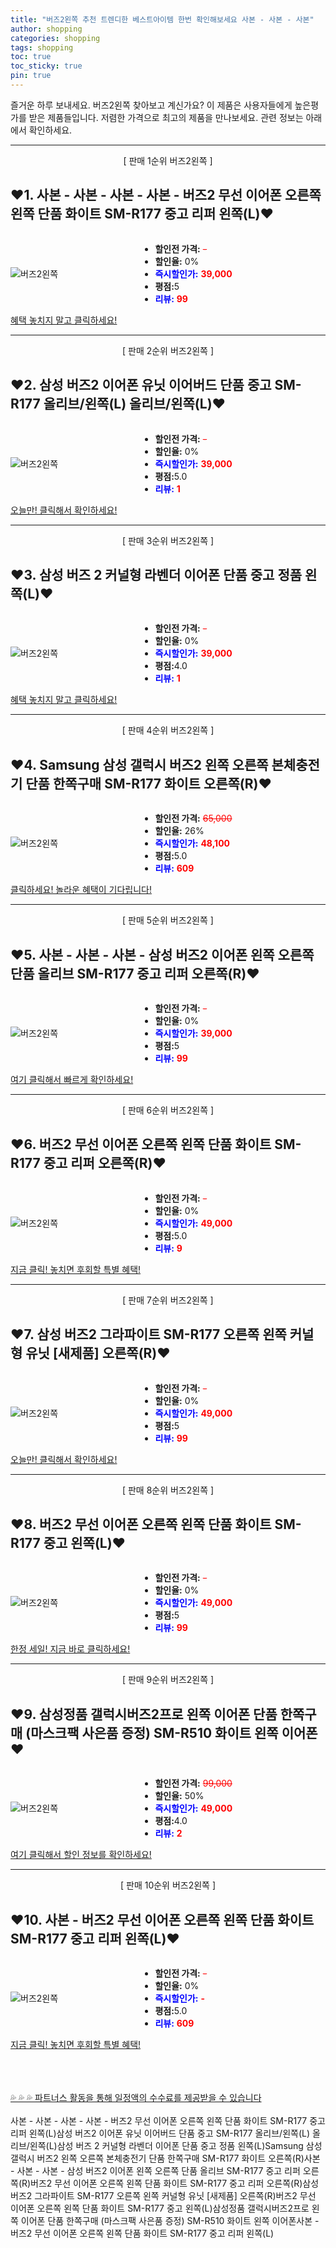 ```yaml
---
title: "버즈2왼쪽 추천 트렌디한 베스트아이템 한번 확인해보세요 사본 - 사본 - 사본"
author: shopping
categories: shopping
tags: shopping
toc: true
toc_sticky: true
pin: true
---
```

즐거운 하루 보내세요. 버즈2왼쪽 찾아보고 계신가요? 이 제품은 사용자들에게 높은평가를 받은 제품들입니다. 저렴한 가격으로 최고의 제품을 만나보세요. 관련 정보는 아래에서 확인하세요.

---
<p class="toplist" style="margin: 0 auto; display: block; width: fit-content;">[ 판매 1순위 버즈2왼쪽 ]</p>

<h2><strong>❤️1. 사본 - 사본 - 사본 - 사본 - 버즈2 무선 이어폰 오른쪽 왼쪽 단품 화이트 SM-R177 중고 리퍼 왼쪽(L)❤️</strong></h2>

<div style="display: flex; align-items: center;">
    <div style="flex: 0.4;">
        <img src="https://thumbnail10.coupangcdn.com/thumbnails/remote/230x230ex/image/vendor_inventory/54b3/09a0db6666ac3c0e6325111c5397f683613dba4eb6dcfc6dead19d3ba8f7.jpg" alt="버즈2왼쪽" style="max-width: 100%;">
    </div>
    <div style="flex: 0.6; margin-left: 10px;">
        <ul>
            <li><strong>할인전 가격:</strong> <del style="color: red;">-</del></li>
            <li><strong>할인율:</strong> 0%</li>
            <li><span style='color:blue'><strong>즉시할인가:</strong></span> <span style='color:red'><strong>39,000</strong></span></li>
            <li><strong>평점:</strong>5</li>
            <li><span style='color:blue'><strong>리뷰:</strong></span> <span style='color:red'><strong>99</strong></span></li>
        </ul>
    </div>
</div>
<div class="center">
    <a href="https://William4Davisa.github.io?lptag=AF9450613&subid=githubio&pageKey=7698237872&traceid=V0-153&itemId=20604231728&vendorItemId=87962068319" class="myButton">
        혜택 놓치지 말고 클릭하세요!
    </a>
</div>


---
<p class="toplist" style="margin: 0 auto; display: block; width: fit-content;">[ 판매 2순위 버즈2왼쪽 ]</p>

<h2><strong>❤️2. 삼성 버즈2 이어폰 유닛 이어버드 단품 중고 SM-R177 올리브/왼쪽(L) 올리브/왼쪽(L)❤️</strong></h2>

<div style="display: flex; align-items: center;">
    <div style="flex: 0.4;">
        <img src="https://thumbnail9.coupangcdn.com/thumbnails/remote/230x230ex/image/vendor_inventory/afc8/a25a4f9d29746d482958e41faf060f1927436e0b01e50938ddd50906a542.jpg" alt="버즈2왼쪽" style="max-width: 100%;">
    </div>
    <div style="flex: 0.6; margin-left: 10px;">
        <ul>
            <li><strong>할인전 가격:</strong> <del style="color: red;">-</del></li>
            <li><strong>할인율:</strong> 0%</li>
            <li><span style='color:blue'><strong>즉시할인가:</strong></span> <span style='color:red'><strong>39,000</strong></span></li>
            <li><strong>평점:</strong>5.0</li>
            <li><span style='color:blue'><strong>리뷰:</strong></span> <span style='color:red'><strong>1</strong></span></li>
        </ul>
    </div>
</div>
<div class="center">
    <a href="https://William4Davisa.github.io?lptag=AF9450613&subid=githubio&pageKey=7547213229&traceid=V0-153&itemId=19853372934&vendorItemId=87689014222" class="myButton">
        오늘만! 클릭해서 확인하세요!
    </a>
</div>


---
<p class="toplist" style="margin: 0 auto; display: block; width: fit-content;">[ 판매 3순위 버즈2왼쪽 ]</p>

<h2><strong>❤️3. 삼성 버즈 2 커널형 라벤더 이어폰 단품 중고 정품 왼쪽(L)❤️</strong></h2>

<div style="display: flex; align-items: center;">
    <div style="flex: 0.4;">
        <img src="https://thumbnail7.coupangcdn.com/thumbnails/remote/230x230ex/image/vendor_inventory/125f/fbb310fc50413addc97860a59192ee62c1d361c1a5eb1a03917cc01c51e3.jpg" alt="버즈2왼쪽" style="max-width: 100%;">
    </div>
    <div style="flex: 0.6; margin-left: 10px;">
        <ul>
            <li><strong>할인전 가격:</strong> <del style="color: red;">-</del></li>
            <li><strong>할인율:</strong> 0%</li>
            <li><span style='color:blue'><strong>즉시할인가:</strong></span> <span style='color:red'><strong>39,000</strong></span></li>
            <li><strong>평점:</strong>4.0</li>
            <li><span style='color:blue'><strong>리뷰:</strong></span> <span style='color:red'><strong>1</strong></span></li>
        </ul>
    </div>
</div>
<div class="center">
    <a href="https://William4Davisa.github.io?lptag=AF9450613&subid=githubio&pageKey=7673257741&traceid=V0-153&itemId=20475244169&vendorItemId=87961969279" class="myButton">
        혜택 놓치지 말고 클릭하세요!
    </a>
</div>


---
<p class="toplist" style="margin: 0 auto; display: block; width: fit-content;">[ 판매 4순위 버즈2왼쪽 ]</p>

<h2><strong>❤️4. Samsung 삼성 갤럭시 버즈2 왼쪽 오른쪽 본체충전기 단품 한쪽구매 SM-R177 화이트 오른쪽(R)❤️</strong></h2>

<div style="display: flex; align-items: center;">
    <div style="flex: 0.4;">
        <img src="https://thumbnail10.coupangcdn.com/thumbnails/remote/230x230ex/image/vendor_inventory/070a/00cc2a577d9b9587ada029da1ec06a92a1613cd3d4f2dc3cff7448e077e0.jpg" alt="버즈2왼쪽" style="max-width: 100%;">
    </div>
    <div style="flex: 0.6; margin-left: 10px;">
        <ul>
            <li><strong>할인전 가격:</strong> <del style="color: red;">65,000</del></li>
            <li><strong>할인율:</strong> 26%</li>
            <li><span style='color:blue'><strong>즉시할인가:</strong></span> <span style='color:red'><strong>48,100</strong></span></li>
            <li><strong>평점:</strong>5.0</li>
            <li><span style='color:blue'><strong>리뷰:</strong></span> <span style='color:red'><strong>609</strong></span></li>
        </ul>
    </div>
</div>
<div class="center">
    <a href="https://William4Davisa.github.io?lptag=AF9450613&subid=githubio&pageKey=6949737621&traceid=V0-153&itemId=16880438470&vendorItemId=84058875357" class="myButton">
        클릭하세요! 놀라운 혜택이 기다립니다!
    </a>
</div>


---
<p class="toplist" style="margin: 0 auto; display: block; width: fit-content;">[ 판매 5순위 버즈2왼쪽 ]</p>

<h2><strong>❤️5. 사본 - 사본 - 사본 - 삼성 버즈2 이어폰 왼쪽 오른쪽 단품 올리브 SM-R177 중고 리퍼 오른쪽(R)❤️</strong></h2>

<div style="display: flex; align-items: center;">
    <div style="flex: 0.4;">
        <img src="https://thumbnail10.coupangcdn.com/thumbnails/remote/230x230ex/image/vendor_inventory/0b31/2bc6aac7941caf869705f9bef3bcf82b171a203a324b7fadb23412482aed.jpg" alt="버즈2왼쪽" style="max-width: 100%;">
    </div>
    <div style="flex: 0.6; margin-left: 10px;">
        <ul>
            <li><strong>할인전 가격:</strong> <del style="color: red;">-</del></li>
            <li><strong>할인율:</strong> 0%</li>
            <li><span style='color:blue'><strong>즉시할인가:</strong></span> <span style='color:red'><strong>39,000</strong></span></li>
            <li><strong>평점:</strong>5</li>
            <li><span style='color:blue'><strong>리뷰:</strong></span> <span style='color:red'><strong>99</strong></span></li>
        </ul>
    </div>
</div>
<div class="center">
    <a href="https://William4Davisa.github.io?lptag=AF9450613&subid=githubio&pageKey=7754324980&traceid=V0-153&itemId=20894974677&vendorItemId=88094257611" class="myButton">
        여기 클릭해서 빠르게 확인하세요!
    </a>
</div>


---
<p class="toplist" style="margin: 0 auto; display: block; width: fit-content;">[ 판매 6순위 버즈2왼쪽 ]</p>

<h2><strong>❤️6. 버즈2 무선 이어폰 오른쪽 왼쪽 단품 화이트 SM-R177 중고 리퍼 오른쪽(R)❤️</strong></h2>

<div style="display: flex; align-items: center;">
    <div style="flex: 0.4;">
        <img src="https://thumbnail10.coupangcdn.com/thumbnails/remote/230x230ex/image/vendor_inventory/54b3/09a0db6666ac3c0e6325111c5397f683613dba4eb6dcfc6dead19d3ba8f7.jpg" alt="버즈2왼쪽" style="max-width: 100%;">
    </div>
    <div style="flex: 0.6; margin-left: 10px;">
        <ul>
            <li><strong>할인전 가격:</strong> <del style="color: red;">-</del></li>
            <li><strong>할인율:</strong> 0%</li>
            <li><span style='color:blue'><strong>즉시할인가:</strong></span> <span style='color:red'><strong>49,000</strong></span></li>
            <li><strong>평점:</strong>5.0</li>
            <li><span style='color:blue'><strong>리뷰:</strong></span> <span style='color:red'><strong>9</strong></span></li>
        </ul>
    </div>
</div>
<div class="center">
    <a href="https://William4Davisa.github.io?lptag=AF9450613&subid=githubio&pageKey=7754325031&traceid=V0-153&itemId=20894974821&vendorItemId=87678825786" class="myButton">
        지금 클릭! 놓치면 후회할 특별 혜택!
    </a>
</div>


---
<p class="toplist" style="margin: 0 auto; display: block; width: fit-content;">[ 판매 7순위 버즈2왼쪽 ]</p>

<h2><strong>❤️7. 삼성 버즈2 그라파이트 SM-R177 오른쪽 왼쪽 커널형 유닛 [새제품] 오른쪽(R)❤️</strong></h2>

<div style="display: flex; align-items: center;">
    <div style="flex: 0.4;">
        <img src="https://thumbnail9.coupangcdn.com/thumbnails/remote/230x230ex/image/vendor_inventory/0bc5/2f7ea898876ac51cc630fb008343d8b7f5fa258ac700c9b195f62401e187.jpg" alt="버즈2왼쪽" style="max-width: 100%;">
    </div>
    <div style="flex: 0.6; margin-left: 10px;">
        <ul>
            <li><strong>할인전 가격:</strong> <del style="color: red;">-</del></li>
            <li><strong>할인율:</strong> 0%</li>
            <li><span style='color:blue'><strong>즉시할인가:</strong></span> <span style='color:red'><strong>49,000</strong></span></li>
            <li><strong>평점:</strong>5</li>
            <li><span style='color:blue'><strong>리뷰:</strong></span> <span style='color:red'><strong>99</strong></span></li>
        </ul>
    </div>
</div>
<div class="center">
    <a href="https://William4Davisa.github.io?lptag=AF9450613&subid=githubio&pageKey=7635223398&traceid=V0-153&itemId=20273079929&vendorItemId=87869669972" class="myButton">
        오늘만! 클릭해서 확인하세요!
    </a>
</div>


---
<p class="toplist" style="margin: 0 auto; display: block; width: fit-content;">[ 판매 8순위 버즈2왼쪽 ]</p>

<h2><strong>❤️8. 버즈2 무선 이어폰 오른쪽 왼쪽 단품 화이트 SM-R177 중고 왼쪽(L)❤️</strong></h2>

<div style="display: flex; align-items: center;">
    <div style="flex: 0.4;">
        <img src="https://thumbnail10.coupangcdn.com/thumbnails/remote/230x230ex/image/vendor_inventory/54b3/09a0db6666ac3c0e6325111c5397f683613dba4eb6dcfc6dead19d3ba8f7.jpg" alt="버즈2왼쪽" style="max-width: 100%;">
    </div>
    <div style="flex: 0.6; margin-left: 10px;">
        <ul>
            <li><strong>할인전 가격:</strong> <del style="color: red;">-</del></li>
            <li><strong>할인율:</strong> 0%</li>
            <li><span style='color:blue'><strong>즉시할인가:</strong></span> <span style='color:red'><strong>49,000</strong></span></li>
            <li><strong>평점:</strong>5</li>
            <li><span style='color:blue'><strong>리뷰:</strong></span> <span style='color:red'><strong>99</strong></span></li>
        </ul>
    </div>
</div>
<div class="center">
    <a href="https://William4Davisa.github.io?lptag=AF9450613&subid=githubio&pageKey=7698249814&traceid=V0-153&itemId=20604291923&vendorItemId=88094143448" class="myButton">
        한정 세일! 지금 바로 클릭하세요!
    </a>
</div>


---
<p class="toplist" style="margin: 0 auto; display: block; width: fit-content;">[ 판매 9순위 버즈2왼쪽 ]</p>

<h2><strong>❤️9. 삼성정품 갤럭시버즈2프로 왼쪽 이어폰 단품 한쪽구매 (마스크팩 사은품 증정) SM-R510 화이트 왼쪽 이어폰❤️</strong></h2>

<div style="display: flex; align-items: center;">
    <div style="flex: 0.4;">
        <img src="https://thumbnail8.coupangcdn.com/thumbnails/remote/230x230ex/image/vendor_inventory/f5b6/bd1c21d30c683ead8e1dc33279f1528c1e3d88ce8303bd2ae8d3d3927dba.jpg" alt="버즈2왼쪽" style="max-width: 100%;">
    </div>
    <div style="flex: 0.6; margin-left: 10px;">
        <ul>
            <li><strong>할인전 가격:</strong> <del style="color: red;">99,000</del></li>
            <li><strong>할인율:</strong> 50%</li>
            <li><span style='color:blue'><strong>즉시할인가:</strong></span> <span style='color:red'><strong>49,000</strong></span></li>
            <li><strong>평점:</strong>4.0</li>
            <li><span style='color:blue'><strong>리뷰:</strong></span> <span style='color:red'><strong>2</strong></span></li>
        </ul>
    </div>
</div>
<div class="center">
    <a href="https://William4Davisa.github.io?lptag=AF9450613&subid=githubio&pageKey=7165641293&traceid=V0-153&itemId=18041967016&vendorItemId=84024667155" class="myButton">
        여기 클릭해서 할인 정보를 확인하세요!
    </a>
</div>


---
<p class="toplist" style="margin: 0 auto; display: block; width: fit-content;">[ 판매 10순위 버즈2왼쪽 ]</p>

<h2><strong>❤️10. 사본 - 버즈2 무선 이어폰 오른쪽 왼쪽 단품 화이트 SM-R177 중고 리퍼 왼쪽(L)❤️</strong></h2>

<div style="display: flex; align-items: center;">
    <div style="flex: 0.4;">
        <img src="https://thumbnail10.coupangcdn.com/thumbnails/remote/230x230ex/image/vendor_inventory/54b3/09a0db6666ac3c0e6325111c5397f683613dba4eb6dcfc6dead19d3ba8f7.jpg" alt="버즈2왼쪽" style="max-width: 100%;">
    </div>
    <div style="flex: 0.6; margin-left: 10px;">
        <ul>
            <li><strong>할인전 가격:</strong> <del style="color: red;">-</del></li>
            <li><strong>할인율:</strong> 0%</li>
            <li><span style='color:blue'><strong>즉시할인가:</strong></span> <span style='color:red'><strong>-</strong></span></li>
            <li><strong>평점:</strong>5.0</li>
            <li><span style='color:blue'><strong>리뷰:</strong></span> <span style='color:red'><strong>609</strong></span></li>
        </ul>
    </div>
</div>
<div class="center">
    <a href="https://William4Davisa.github.io?lptag=AF9450613&subid=githubio&pageKey=6949737621&traceid=V0-153&itemId=16880438466&vendorItemId=86964623109" class="myButton">
        지금 클릭! 놓치면 후회할 특별 혜택!
    </a>
</div>

<br><br><br>[💦 💦 💦 파트너스 활동을 통해 일정액의 수수료를 제공받을 수 있습니다](https://link.coupang.com/a/bcpT2c)<br><br>사본 - 사본 - 사본 - 사본 - 버즈2 무선 이어폰 오른쪽 왼쪽 단품 화이트 SM-R177 중고 리퍼 왼쪽(L)삼성 버즈2 이어폰 유닛 이어버드 단품 중고 SM-R177 올리브/왼쪽(L) 올리브/왼쪽(L)삼성 버즈 2 커널형 라벤더 이어폰 단품 중고 정품 왼쪽(L)Samsung 삼성 갤럭시 버즈2 왼쪽 오른쪽 본체충전기 단품 한쪽구매 SM-R177 화이트 오른쪽(R)사본 - 사본 - 사본 - 삼성 버즈2 이어폰 왼쪽 오른쪽 단품 올리브 SM-R177 중고 리퍼 오른쪽(R)버즈2 무선 이어폰 오른쪽 왼쪽 단품 화이트 SM-R177 중고 리퍼 오른쪽(R)삼성 버즈2 그라파이트 SM-R177 오른쪽 왼쪽 커널형 유닛 [새제품] 오른쪽(R)버즈2 무선 이어폰 오른쪽 왼쪽 단품 화이트 SM-R177 중고 왼쪽(L)삼성정품 갤럭시버즈2프로 왼쪽 이어폰 단품 한쪽구매 (마스크팩 사은품 증정) SM-R510 화이트 왼쪽 이어폰사본 - 버즈2 무선 이어폰 오른쪽 왼쪽 단품 화이트 SM-R177 중고 리퍼 왼쪽(L)